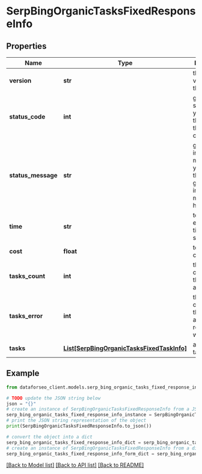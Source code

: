 # SerpBingOrganicTasksFixedResponseInfo


## Properties

Name | Type | Description | Notes
------------ | ------------- | ------------- | -------------
**version** | **str** | the current version of the API | [optional] 
**status_code** | **int** | general status code you can find the full list of the response codes here | [optional] 
**status_message** | **str** | general informational message you can find the full list of general informational messages here | [optional] 
**time** | **str** | total execution time, seconds | [optional] 
**cost** | **float** | total tasks cost, USD | [optional] 
**tasks_count** | **int** | the number of tasks in the tasks array | [optional] 
**tasks_error** | **int** | the number of tasks in the tasks array returned with an error | [optional] 
**tasks** | [**List[SerpBingOrganicTasksFixedTaskInfo]**](SerpBingOrganicTasksFixedTaskInfo.md) | array of tasks | [optional] 

## Example

```python
from dataforseo_client.models.serp_bing_organic_tasks_fixed_response_info import SerpBingOrganicTasksFixedResponseInfo

# TODO update the JSON string below
json = "{}"
# create an instance of SerpBingOrganicTasksFixedResponseInfo from a JSON string
serp_bing_organic_tasks_fixed_response_info_instance = SerpBingOrganicTasksFixedResponseInfo.from_json(json)
# print the JSON string representation of the object
print(SerpBingOrganicTasksFixedResponseInfo.to_json())

# convert the object into a dict
serp_bing_organic_tasks_fixed_response_info_dict = serp_bing_organic_tasks_fixed_response_info_instance.to_dict()
# create an instance of SerpBingOrganicTasksFixedResponseInfo from a dict
serp_bing_organic_tasks_fixed_response_info_form_dict = serp_bing_organic_tasks_fixed_response_info.from_dict(serp_bing_organic_tasks_fixed_response_info_dict)
```
[[Back to Model list]](../README.md#documentation-for-models) [[Back to API list]](../README.md#documentation-for-api-endpoints) [[Back to README]](../README.md)


